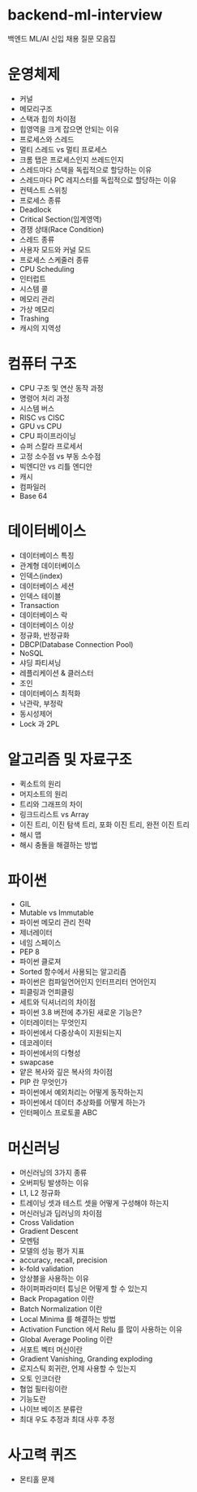 # backend-ml-interview
백엔드 ML/AI 신입 채용 질문 모음집

# 운영체제
* 커널
* 메모리구조
* 스택과 힙의 차이점
* 힙영역을 크게 잡으면 안되는 이유
* 프로세스와 스레드
* 멀티 스레드 vs 멀티 프로세스
* 크롬 탭은 프로세스인지 쓰레드인지
* 스레드마다 스택을 독립적으로 할당하는 이유
* 스레드마다 PC 레지스터를 독립적으로 할당하는 이유
* 컨텍스트 스위칭
* 프로세스 종류
* Deadlock
* Critical Section(임계영역)
* 경쟁 상태(Race Condition)
* 스레드 종류
* 사용자 모드와 커널 모드
* 프로세스 스케줄러 종류
* CPU Scheduling
* 인터럽트
* 시스템 콜
* 메모리 관리
* 가상 메모리
* Trashing
* 캐시의 지역성

# 컴퓨터 구조
* CPU 구조 및 연산 동작 과정
* 명령어 처리 과정
* 시스템 버스
* RISC vs CISC
* GPU vs CPU
* CPU 파이프라이닝
* 슈퍼 스칼라 프로세서
* 고정 소수점 vs 부동 소수점
* 빅엔디안 vs 리틀 엔디안
* 캐시
* 컴파일러
* Base 64

# 데이터베이스
* 데이터베이스 특징
* 관계형 데이터베이스
* 인덱스(index)
* 데이터베이스 세션
* 인덱스 테이블
* Transaction
* 데이터베이스 락
* 데이터베이스 이상
* 정규화, 반정규화
* DBCP(Database Connection Pool)
* NoSQL
* 샤딩 파티셔닝
* 레플리케이션 & 클러스터
* 조인
* 데이터베이스 최적화
* 낙관락, 부정락
* 동시성제어
* Lock 과 2PL


# 알고리즘 및 자료구조
* 퀵소트의 원리
* 머지소트의 원리
* 트리와 그래프의 차이
* 링크드리스트 vs Array
* 이진 트리, 이진 탐색 트리, 포화 이진 트리, 완전 이진 트리
* 해시 맵
* 해시 충돌을 해결하는 방법
# 파이썬
* GIL
* Mutable vs Immutable
* 파이썬 메모리 관리 전략
* 제너레이터
* 네임 스페이스
* PEP 8
* 파이썬 클로져
* Sorted 함수에서 사용되는 알고리즘
* 파이썬은 컴파일언어인지 인터프리터 언어인지
* 피클링과 언피클링
* 세트와 딕셔너리의 차이점
* 파이썬 3.8 버전에 추가된 새로운 기능은?
* 이터레이터는 무엇인지
* 파이썬에서 다중상속이 지원되는지
* 데코레이터
* 파이썬에서의 다형성
* swapcase
* 얕은 복사와 깊은 복사의 차이점
* PIP 란 무엇인가
* 파이썬에서 예외처리는 어떻게 동작하는지
* 파이썬에서 데이터 추상화를 어떻게 하는가
* 인터페이스 프로토콜 ABC

# 머신러닝
* 머신러닝의 3가지 종류
* 오버피팅 발생하는 이유
* L1, L2 정규화
* 트레이닝 셋과 테스트 셋을 어떻게 구성해야 하는지
* 머신러닝과 딥러닝의 차이점
* Cross Validation
* Gradient Descent
* 모멘텀
* 모델의 성능 평가 지표
* accuracy, recall, precision
* k-fold validation
* 앙상블을 사용하는 이유
* 하이퍼파라미터 튜닝은 어떻게 할 수 있는지
* Back Propagation 이란
* Batch Normalization 이란
* Local Minima 를 해결하는 방법
* Activation Function 에서 Relu 를 많이 사용하는 이유
* Global Average Pooling 이란
* 서포트 벡터 머신이란
* Gradient Vanishing, Granding exploding
* 로지스틱 회귀란, 언제 사용할 수 있는지
* 오토 인코더란
* 협업 필터링이란
* 기능도란
* 나이브 베이즈 분류란
* 최대 우도 추정과 최대 사후 추정

# 사고력 퀴즈
* 몬티홀 문제

